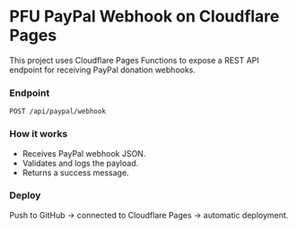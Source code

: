 # PFU PayPal Webhook on Cloudflare Pages

This project uses Cloudflare Pages Functions to expose a REST API endpoint for receiving PayPal donation webhooks.

### Endpoint
`POST /api/paypal/webhook`

### How it works
- Receives PayPal webhook JSON.
- Validates and logs the payload.
- Returns a success message.

### Deploy
Push to GitHub → connected to Cloudflare Pages → automatic deployment.